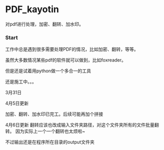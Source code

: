 # PDF_kayotin
对pdf进行处理，加密、翻转、加水印。

### Start

工作中总是遇到很多需要处理PDF的情况，比如加密、翻转，等等。

虽然大多数情况某些pdf的软件就可以做到，比如foxreader。

但是还是试着用python做一个多合一的工具

还是施工中。。。

3月31日


4月5日更新

加密、翻转、加水印已完工。后续可能再加个拼接

4月6日更新
翻转应该也改成输入文件夹路径，对这个文件夹所有的文件批量翻转。
因为实际上一个一个翻转也太烦啦~

不过输出还是在程序所在目录的output文件夹
